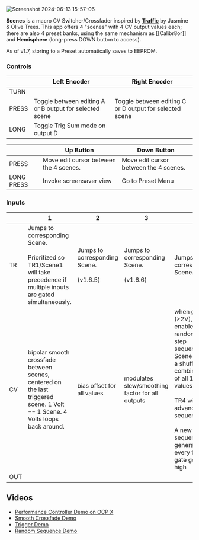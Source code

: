![Screenshot 2024-06-13 15-57-06](https://github.com/djphazer/O_C-Phazerville/assets/109086194/c651ef29-79bc-45e5-9cf1-e9b115194a3b)

**Scenes** is a macro CV Switcher/Crossfader inspired by [**Traffic**](https://www.youtube.com/watch?v=SR0HXqEbuaY) by Jasmine & Olive Trees. This app offers 4 "scenes" with 4 CV output values each; there are also 4 preset banks, using the same mechanism as [[Calibr8or]] and **Hemisphere** (long-press DOWN button to access).

As of v1.7, storing to a Preset automatically saves to EEPROM.

### Controls

|       | Left Encoder                                            | Right Encoder                                           |
| ----- | ------------------------------------------------------- | ------------------------------------------------------- |
| TURN  |                                                         |                                                         |
| PRESS | Toggle between editing A or B output for selected scene | Toggle between editing C or D output for selected scene |
| LONG  | Toggle Trig Sum mode on output D                        |                                                         |

|            | Up Button                              | Down Button                            |
| ---------- | -------------------------------------- | -------------------------------------- |
| PRESS      | Move edit cursor between the 4 scenes. | Move edit cursor between the 4 scenes. |
| LONG PRESS | Invoke screensaver view                | Go to Preset Menu                      |

### Inputs

|     | 1                                                                                                                                | 2                                             | 3                                               | 4                                                                                                                                                                                                                       |
| --- | -------------------------------------------------------------------------------------------------------------------------------- | --------------------------------------------- | ----------------------------------------------- | ----------------------------------------------------------------------------------------------------------------------------------------------------------------------------------------------------------------------- |
| TR  | Jumps to corresponding Scene.<br><br>Prioritized so TR1/Scene1 will take precedence if multiple inputs are gated simultaneously. | Jumps to corresponding Scene.<br><br>(v1.6.5) | Jumps to corresponding Scene.<br><br> (v1.6.6)  | Jumps to corresponding Scene.                                                                                                                                                                                           |
| CV  | bipolar smooth crossfade between scenes, centered on the last triggered scene. 1 Volt == 1 Scene. 4 Volts loops back around.     | bias offset for all values                    | modulates slew/smoothing factor for all outputs | when gated (>2V), enables a random 16-step sequence on Scene 4 using a shuffled combination of all 16 CV values.<br><br>TR4 will advance the sequence.<br><br>A new sequence is generated every time the gate goes high |
| OUT |                                                                                                                                  |                                               |                                                 |                                                                                                                                                                                                                         |

## Videos
- [Performance Controller Demo on OCP X](https://www.youtube.com/watch?v=N-0qtiLb8bg)
- [Smooth Crossfade Demo](http://www.youtube.com/watch?v=6YzXK8O0tT4 "O_C Scenes App Demo")
- [Trigger Demo](https://www.instagram.com/p/CxaiU_rr6ue/)
- [Random Sequence Demo](https://www.instagram.com/p/Cxmyv6euch0/)

